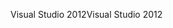 <span data-ttu-id="d431f-101">Visual Studio 2012</span><span class="sxs-lookup"><span data-stu-id="d431f-101">Visual Studio 2012</span></span>